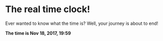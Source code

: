 # The real time clock!

Ever wanted to know what the time is? Well, your journey is about to end!

**The time is Nov 18, 2017, 19:59**
